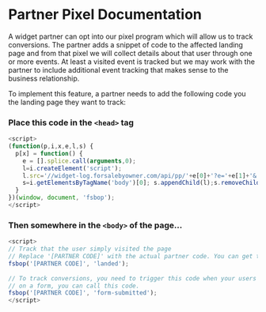 # Partner Pixel Documentation

A widget partner can opt into our pixel program which will allow us to track conversions. The partner adds a snippet of code to the affected landing page and from that pixel we will collect details about that user through one or more events. At least a visited event is tracked but we may work with the partner to include additional event tracking that makes sense to the business relationship.

To implement this feature, a partner needs to add the following code you the landing page they want to track:

### Place this code in the `<head>` tag

```javascript
<script>
(function(p,i,x,e,l,s) {
  p[x] = function() {
    e = [].splice.call(arguments,0);
    l=i.createElement('script');
    l.src='//widget-log.forsalebyowner.com/api/pp/'+e[0]+'?e='+e[1]+'&'+e.slice(2).join('&')+'&'+p.location.search.substr(1);
    s=i.getElementsByTagName('body')[0]; s.appendChild(l);s.removeChild(l);
  }
})(window, document, 'fsbop');
</script>
```

### Then somewhere in the `<body>` of the page...

```javascript
<script>
// Track that the user simply visited the page
// Replace '[PARTNER CODE]' with the actual partner code. You can get that from the dev team.
fsbop('[PARTNER CODE]', 'landed');
 
// To track conversions, you need to trigger this code when your users convert. For instance, when a user hits a submit button
// on a form, you can call this code.
fsbop('[PARTNER CODE]', 'form-submitted');
</script>
```
